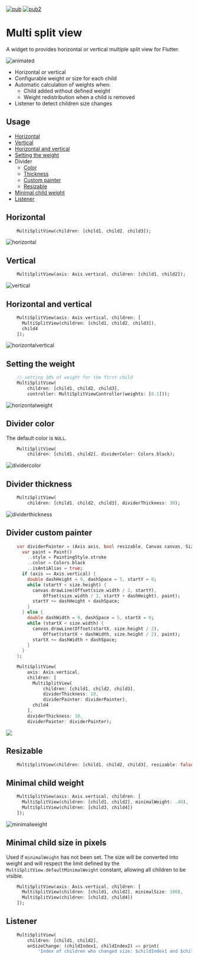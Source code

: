 [![pub](https://img.shields.io/pub/v/multi_split_view.svg)](https://pub.dev/packages/multi_split_view) [![pub2](https://img.shields.io/badge/Flutter-%E2%9D%A4-red)](https://flutter.dev/)

# Multi split view

A widget to provides horizontal or vertical multiple split view for Flutter.

![animated](https://raw.githubusercontent.com/caduandrade/images/main/multi_split_view/animated.gif)

* Horizontal or vertical
* Configurable weight or size for each child
* Automatic calculation of weights when:
  * Child added without defined weight
  * Weight redistribution when a child is removed
* Listener to detect children size changes

## Usage

* [Horizontal](#horizontal)
* [Vertical](#vertical)
* [Horizontal and vertical](#horizontal-and-vertical)
* [Setting the weight](#setting-the-weight)
* Divider
  * [Color](#divider-color)
  * [Thickness](#divider-thickness)
  * [Custom painter](#divider-custom-painter)
  * [Resizable](#resizable)
* [Minimal child weight](#minimal-child-weight)
* [Listener](#listener)

## Horizontal

```dart
    MultiSplitView(children: [child1, child2, child3]);
```

![horizontal](https://raw.githubusercontent.com/caduandrade/images/main/multi_split_view/horizontal.png)

## Vertical

```dart
    MultiSplitView(axis: Axis.vertical, children: [child1, child2]);
```

![vertical](https://raw.githubusercontent.com/caduandrade/images/main/multi_split_view/vertical.png)

## Horizontal and vertical

```dart
    MultiSplitView(axis: Axis.vertical, children: [
      MultiSplitView(children: [child1, child2, child3]),
      child4
    ]);
```

![horizontalvertical](https://raw.githubusercontent.com/caduandrade/images/main/multi_split_view/horizontal_vertical.png)

## Setting the weight

```dart
    // setting 10% of weight for the first child
    MultiSplitView(
        children: [child1, child2, child3],
        controller: MultiSplitViewController(weights: [0.1]));
```

![horizontalweight](https://raw.githubusercontent.com/caduandrade/images/main/multi_split_view/horizontal_weight.png)

## Divider color

The default color is `NULL`.

```dart
    MultiSplitView(
        children: [child1, child2], dividerColor: Colors.black);
```

![dividercolor](https://raw.githubusercontent.com/caduandrade/images/main/multi_split_view/divider_color.png)

## Divider thickness

```dart
    MultiSplitView(
        children: [child1, child2, child3], dividerThickness: 30);
```

![dividerthickness](https://raw.githubusercontent.com/caduandrade/images/main/multi_split_view/divider_thickness.png)

## Divider custom painter

```dart
    var dividerPainter = (Axis axis, bool resizable, Canvas canvas, Size size) {
      var paint = Paint()
        ..style = PaintingStyle.stroke
        ..color = Colors.black
        ..isAntiAlias = true;
      if (axis == Axis.vertical) {
        double dashHeight = 9, dashSpace = 5, startY = 0;
        while (startY < size.height) {
          canvas.drawLine(Offset(size.width / 2, startY),
              Offset(size.width / 2, startY + dashHeight), paint);
          startY += dashHeight + dashSpace;
        }
      } else {
        double dashWidth = 9, dashSpace = 5, startX = 0;
        while (startX < size.width) {
          canvas.drawLine(Offset(startX, size.height / 2),
              Offset(startX + dashWidth, size.height / 2), paint);
          startX += dashWidth + dashSpace;
        }
      }
    };

    MultiSplitView(
        axis: Axis.vertical,
        children: [
          MultiSplitView(
              children: [child1, child2, child3],
              dividerThickness: 10,
              dividerPainter: dividerPainter),
          child4
        ],
        dividerThickness: 10,
        dividerPainter: dividerPainter);
```

![](https://raw.githubusercontent.com/caduandrade/images/main/multi_split_view/divider_painter_v1.png)

## Resizable

```dart
    MultiSplitView(children: [child1, child2, child3], resizable: false);
```

## Minimal child weight

```dart
    MultiSplitView(axis: Axis.vertical, children: [
      MultiSplitView(children: [child1, child2], minimalWeight: .40),
      MultiSplitView(children: [child3, child4])
    ]);
```

![minimalweight](https://raw.githubusercontent.com/caduandrade/images/main/multi_split_view/minimal_weight.gif)

## Minimal child size in pixels

Used if `minimalWeight` has not been set.
The size will be converted into weight and will respect the limit defined by the `MultiSplitView.defaultMinimalWeight` constant, allowing all children to be visible.

```dart
    MultiSplitView(axis: Axis.vertical, children: [
      MultiSplitView(children: [child1, child2], minimalSize: 100),
      MultiSplitView(children: [child3, child4])
    ]);
```

## Listener

```dart
    MultiSplitView(
        children: [child1, child2],
        onSizeChange: (childIndex1, childIndex2) => print(
            'Index of children who changed size: $childIndex1 and $childIndex2'));
```